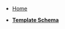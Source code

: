 <!-- docs/_sidebar.md -->

* [Home](/)
- [**Template Schema**](template-schema/template-schema.md "Rdvue Template Schema")
